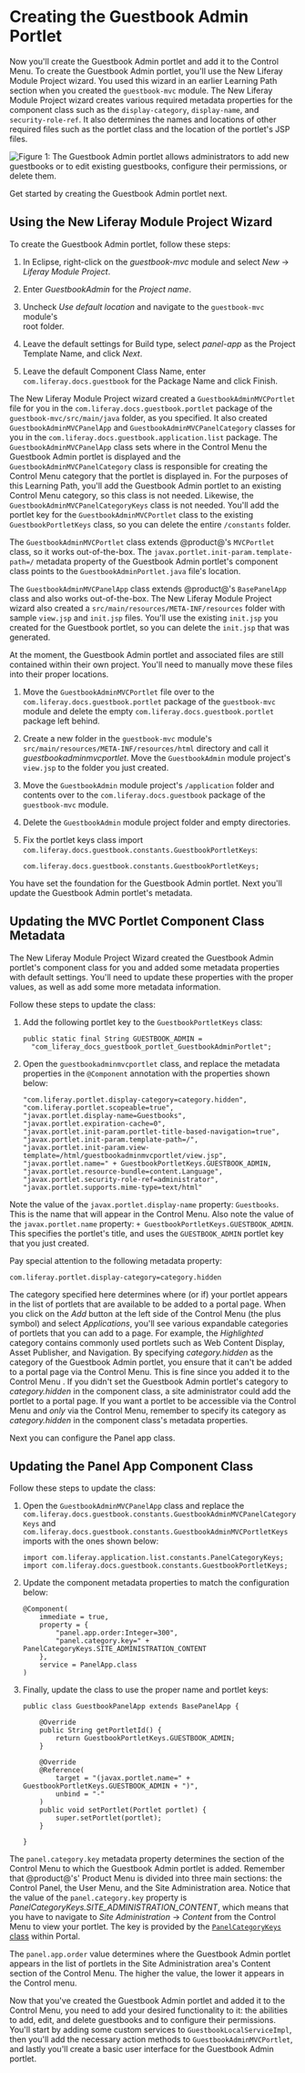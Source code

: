 # Creating the Guestbook Admin Portlet [](id=creating-the-guestbook-admin-portlet)

Now you'll create the Guestbook Admin portlet and add it to the 
Control Menu. To create the Guestbook Admin portlet, you'll use the New Liferay 
Module Project wizard. You used this wizard in an earlier Learning Path section when you created the `guestbook-mvc` module. The New Liferay Module Project wizard creates various required metadata properties for the component class such as the `display-category`, `display-name`, and `security-role-ref`. It also determines the names and locations of other required files such as the portlet class and the location of the portlet's JSP files. 

![Figure 1: The Guestbook Admin portlet allows administrators to add new guestbooks or to edit existing guestbooks, configure their permissions, or delete them.](../../../../images/admin-app-start.png)

Get started by creating the Guestbook Admin portlet next.

## Using the New Liferay Module Project Wizard [](id=using-the-new-liferay-module-project-wizard)

To create the Guestbook Admin portlet, follow these steps:

1.  In Eclipse, right-click on the *guestbook-mvc* module and select *New*
    &rarr; *Liferay Module Project*.
   
2.  Enter *GuestbookAdmin* for the *Project name*.

3.  Uncheck *Use default location* and navigate to the `guestbook-mvc` module's  
    root folder.

4.  Leave the default settings for Build type, select *panel-app* as 
    the Project Template Name, and click *Next*.

5.  Leave the default Component Class Name, enter 
    `com.liferay.docs.guestbook` for the Package Name and click 
    Finish.

The New Liferay Module Project wizard created a `GuestbookAdminMVCPortlet` 
file for you in the `com.liferay.docs.guestbook.portlet` package of the 
`guestbook-mvc/src/main/java` folder, as you specified. It also created 
`GuestbookAdminMVCPanelApp` and `GuestbookAdminMVCPanelCategory` classes for 
you in the `com.liferay.docs.guestbook.application.list` package. The 
`GuestbookAdminMVCPanelApp` class sets where in the Control Menu the Guestbook 
Admin portlet is displayed and the `GuestbookAdminMVCPanelCategory` class is 
responsible for creating the Control Menu category that the portlet is 
displayed in. For the purposes of this Learning Path, you'll add the Guestbook 
Admin portlet to an existing Control Menu category, so this class is not 
needed. Likewise, the `GuestbookAdminMVCPanelCategoryKeys` class is not needed. 
You'll add the portlet key for the `GuestbookAdminMVCPortlet` class to the 
existing `GuestbookPortletKeys` class, so you can delete the entire 
`/constants` folder.

The `GuestbookAdminMVCPortlet` class extends @product@'s `MVCPortlet` class, so 
it works out-of-the-box. The `javax.portlet.init-param.template-path=/` 
metadata property of the Guestbook Admin portlet's component class points to 
the `GuestbookAdminPortlet.java` file's location.

The `GuestbookAdminMVCPanelApp` class extends @product@'s `BasePanelApp` class 
and also works out-of-the-box. The New Liferay Module Project wizard also 
created a `src/main/resources/META-INF/resources` folder with sample `view.jsp` 
and `init.jsp` files. You'll use the existing `init.jsp` you created for the 
Guestbook portlet, so you can delete the `init.jsp` that was generated.

At the moment, the Guestbook Admin portlet and associated files are still 
contained within their own project. You'll need to manually move these files 
into their proper locations.

1.  Move the `GuestbookAdminMVCPortlet` file over to the 
    `com.liferay.docs.guestbook.portlet` package of the `guestbook-mvc` module 
    and delete the empty `com.liferay.docs.guestbook.portlet` package left 
    behind.
    
2.  Create a new folder in the `guestbook-mvc` module's 
    `src/main/resources/META-INF/resources/html` directory and call it 
    *guestbookadminmvcportlet*. Move the `GuestbookAdmin` module project's 
    `view.jsp` to the folder you just created.
    
3.   Move the `GuestbookAdmin` module project's `/application` folder and 
     contents over to the `com.liferay.docs.guestbook` package of the  
     `guestbook-mvc` module.
     
4.  Delete the `GuestbookAdmin` module project folder and empty directories.

5.  Fix the portlet keys class import 
    `com.liferay.docs.guestbook.constants.GuestbookPortletKeys`:

        com.liferay.docs.guestbook.constants.GuestbookPortletKeys;

You have set the foundation for the Guestbook Admin portlet. Next you'll update 
the Guestbook Admin portlet's metadata.

## Updating the MVC Portlet Component Class Metadata [](id=updating-the-mvc-portlet-component-class-metadata)

The New Liferay Module Project Wizard created the Guestbook Admin portlet's 
component class for you and added some metadata properties with default settings. 
You'll need to update these properties with the proper values, as well as add 
some more metadata information.

Follow these steps to update the class:

1.  Add the following portlet key to the `GuestbookPortletKeys` class:

        public static final String GUESTBOOK_ADMIN =
          "com_liferay_docs_guestbook_portlet_GuestbookAdminPortlet";

2.  Open the `guestbookadminmvcportlet` class, and replace the metadata 
    properties in the `@Component` annotation with the properties shown below:

        "com.liferay.portlet.display-category=category.hidden",
        "com.liferay.portlet.scopeable=true",
        "javax.portlet.display-name=Guestbooks",
        "javax.portlet.expiration-cache=0",
        "javax.portlet.init-param.portlet-title-based-navigation=true",
        "javax.portlet.init-param.template-path=/",
        "javax.portlet.init-param.view-template=/html/guestbookadminmvcportlet/view.jsp",
        "javax.portlet.name=" + GuestbookPortletKeys.GUESTBOOK_ADMIN,
        "javax.portlet.resource-bundle=content.Language",
        "javax.portlet.security-role-ref=administrator",
        "javax.portlet.supports.mime-type=text/html"

Note the value of the `javax.portlet.display-name` property: `Guestbooks`. This 
is the name that will appear in the Control Menu. Also note the value of the 
`javax.portlet.name` property: `+ GuestbookPortletKeys.GUESTBOOK_ADMIN`. This 
specifies the portlet's title, and uses the `GUESTBOOK_ADMIN` portlet key that 
you just created.

Pay special attention to the following metadata property:

    com.liferay.portlet.display-category=category.hidden

The category specified here determines where (or if) your portlet appears in the
list of portlets that are available to be added to a portal page. When you click
on the *Add* button at the left side of the Control Menu (the plus symbol) and 
select *Applications*, you'll see various expandable categories of portlets 
that you can add to a page. For example, the *Highlighted* category contains 
commonly used portlets such as Web Content Display, Asset Publisher, and 
Navigation. By specifying *category.hidden* as the category of the Guestbook 
Admin portlet, you ensure that it can't be added to a portal page via the 
Control Menu. This is fine since you added it to the Control Menu . If you 
didn't set the Guestbook Admin portlet's category to *category.hidden* in the 
component class, a site administrator could add the portlet to a portal page. 
If you want a portlet to be accessible via the Control Menu and *only* via the 
Control Menu, remember to specify its category as *category.hidden* in the 
component class's metadata properties.

Next you can configure the Panel app class.

## Updating the Panel App Component Class [](id=updating-the-panel-app-component-class)

Follow these steps to update the class:

1.  Open the `GuestbookAdminMVCPanelApp` class and replace the 
    `com.liferay.docs.guestbook.constants.GuestbookAdminMVCPanelCategoryKeys` 
    and `com.liferay.docs.guestbook.constants.GuestbookAdminMVCPortletKeys` 
    imports with the ones shown below:

        import com.liferay.application.list.constants.PanelCategoryKeys;
        import com.liferay.docs.guestbook.constants.GuestbookPortletKeys;

2.  Update the component metadata properties to match the configuration below:

        @Component(
        	immediate = true,
        	property = {
        		"panel.app.order:Integer=300",
        		"panel.category.key=" + PanelCategoryKeys.SITE_ADMINISTRATION_CONTENT
        	},
        	service = PanelApp.class
        )

3.  Finally, update the class to use the proper name and portlet keys:

        public class GuestbookPanelApp extends BasePanelApp {

        	@Override
        	public String getPortletId() {
        		return GuestbookPortletKeys.GUESTBOOK_ADMIN;
        	}

        	@Override
        	@Reference(
        		target = "(javax.portlet.name=" + GuestbookPortletKeys.GUESTBOOK_ADMIN + ")",
        		unbind = "-"
        	)
        	public void setPortlet(Portlet portlet) {
        		super.setPortlet(portlet);
        	}

        }

The `panel.category.key` metadata property determines the section of the
Control Menu to which the Guestbook Admin portlet is added. Remember that
@product@'s' Product Menu is divided into three main sections: the Control 
Panel, the User Menu, and the Site Administration area. Notice that the value 
of the `panel.category.key` property is 
*PanelCategoryKeys.SITE_ADMINISTRATION_CONTENT*, which means that you have to 
navigate to *Site Administration* &rarr; *Content* from the Control Menu to 
view your portlet. The key is provided by the [`PanelCategoryKeys` 
class](https://github.com/liferay/liferay-portal/blob/7.0.x/modules/apps/web-experience/application-list/application-list-api/src/main/java/com/liferay/application/list/constants/PanelCategoryKeys.java) within Portal.

The `panel.app.order` value determines where the Guestbook Admin portlet 
appears in the list of portlets in the Site Administration area's Content 
section of the Control Menu. The higher the value, the lower it appears in the 
Control menu.

Now that you've created the Guestbook Admin portlet and added it to the Control 
Menu, you need to add your desired functionality to it: the abilities to add, 
edit, and delete guestbooks and to configure their permissions. You'll start by 
adding some custom services to `GuestbookLocalServiceImpl`, then you'll add the 
necessary action methods to `GuestbookAdminMVCPortlet`, and lastly you'll 
create a basic user interface for the Guestbook Admin portlet. 
